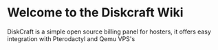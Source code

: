 # Welcome to the Diskcraft Wiki

DiskCraft is a simple open source billing panel for hosters,
it offers easy integration with Pterodactyl and Qemu VPS's
